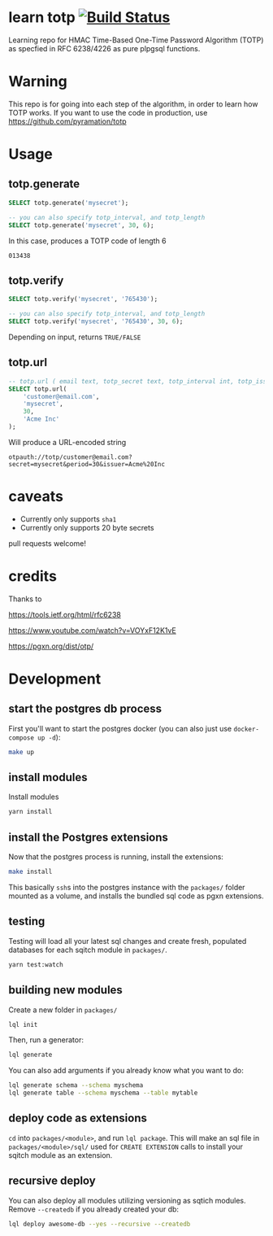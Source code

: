 # learn totp [![Build Status](https://travis-ci.com/pyramation/learn-totp.svg?branch=master)](https://travis-ci.com/pyramation/learn-totp)

Learning repo for HMAC Time-Based One-Time Password Algorithm (TOTP) as specfied in RFC 6238/4226 as pure plpgsql functions.

# Warning

This repo is for going into each step of the algorithm, in order to learn how TOTP works. If you want to use the code in production, use https://github.com/pyramation/totp

# Usage

## totp.generate

```sql
SELECT totp.generate('mysecret');

-- you can also specify totp_interval, and totp_length
SELECT totp.generate('mysecret', 30, 6);
```

In this case, produces a TOTP code of length 6

```
013438
```

## totp.verify

```sql
SELECT totp.verify('mysecret', '765430');

-- you can also specify totp_interval, and totp_length
SELECT totp.verify('mysecret', '765430', 30, 6);
```

Depending on input, returns `TRUE/FALSE` 

## totp.url

```sql
-- totp.url ( email text, totp_secret text, totp_interval int, totp_issuer text )
SELECT totp.url(
    'customer@email.com',
    'mysecret',
    30,
    'Acme Inc'
);
```

Will produce a URL-encoded string

```
otpauth://totp/customer@email.com?secret=mysecret&period=30&issuer=Acme%20Inc
```

# caveats

* Currently only supports `sha1`
* Currently only supports 20 byte secrets 

pull requests welcome!

# credits

Thanks to 

https://tools.ietf.org/html/rfc6238

https://www.youtube.com/watch?v=VOYxF12K1vE

https://pgxn.org/dist/otp/

# Development

## start the postgres db process

First you'll want to start the postgres docker (you can also just use `docker-compose up -d`):

```sh
make up
```

## install modules

Install modules

```sh
yarn install
```

## install the Postgres extensions

Now that the postgres process is running, install the extensions:

```sh
make install
```

This basically `ssh`s into the postgres instance with the `packages/` folder mounted as a volume, and installs the bundled sql code as pgxn extensions.

## testing

Testing will load all your latest sql changes and create fresh, populated databases for each sqitch module in `packages/`.

```sh
yarn test:watch
```

## building new modules

Create a new folder in `packages/`

```sh
lql init
```

Then, run a generator:

```sh
lql generate
```

You can also add arguments if you already know what you want to do:

```sh
lql generate schema --schema myschema
lql generate table --schema myschema --table mytable
```

## deploy code as extensions

`cd` into `packages/<module>`, and run `lql package`. This will make an sql file in `packages/<module>/sql/` used for `CREATE EXTENSION` calls to install your sqitch module as an extension.

## recursive deploy

You can also deploy all modules utilizing versioning as sqtich modules. Remove `--createdb` if you already created your db:

```sh
lql deploy awesome-db --yes --recursive --createdb
```
